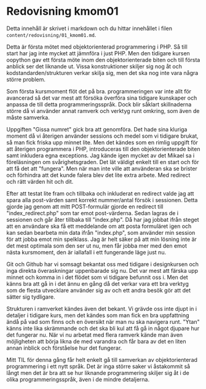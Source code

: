 ---
---
Redovisning kmom01
=========================

Detta innehåll är skrivet i markdown och du hittar innehållet i filen `content/redovisning/01_kmom01.md`.

Detta är första mötet med objektorienterad programmering i PHP. Så till start har jag inte mycket att jämnföra i just PHP. Men den tidigare kursen oopython
gav ett första möte inom den objektorienterade biten och till första anblick ser det liknande ut. Vissa konstruktioner skiljer sig nog åt och kodstandarden/strukturen verkar skilja sig, men det ska nog inte vara några större problem.

Som första kursmoment flöt det på bra. programmeringen var inte allt för avancerad så det var mest att försöka överföra sina tidigare kunskaper och anpassa de till detta programmeringsspråk. Dock blir såklart skillnaderna större då vi använder annat ramverk och verktyg runt omkring, som även de måste samverka.

Uppgiften "Gissa numret" gick bra att genomföra. Det hade sina kluriga moment då vi återigen använder sessions och medel som vi tidigare brukat, så man fick friska upp minnet lite. Men det kändes som en rimlig uppgift för att återigen programmera i PHP, introduceras till den objektorienterade biten samt inkludera egna exceptions. Jag kände igen mycket av det Mikael sa i föreläsningen om svårighetsgraden. Det lät väldigt enkelt till en start och för att få det att "fungera". Men när man inte ville att använderan ska se brister och förhindra att det kunde falera blev det lite extra arbete. Med redirect och rätt värden hit och dit.

Efter att testat lite fram och tillbaka och inkluderat en redirect valde jag att spara alla post-värden samt korrekt nummer/antal försök i sessionen. Detta gjorde jag genom att mitt POST-formulär gjorde en redirect till "index_redirect.php" som tar emot post-värderna. Sedan lagras de i sessionen och går åter tillbaka till "index.php". Då har jag jobbat ifrån steget att en användare ska få ett meddelande om att posta formuläret igen och kan sedan bearbeta min data ifrån "index.php", som använder min session för att jobba emot min spelklass. Jag är helt säker på att min lösning inte är det mest optimala som den ser ut nu, men får jobba mer med den emot nästa kursmoment, den är iallafall i ett fungerande läge just nu.

Git och Github har vi somsagt bekantat oss med tidigare i designkursen och inga direkta överaskningar uppenbarade sig nu. Det var mest att färska upp minnet och komma in i det flödet som vi tidigare befunnit oss i. Men det känns bra att gå in i det ännu en gång då det verkar vara ett bra verktyg som de flesta utvecklare använder sig av och ett andra besök gör att det sätter sig tydligare.

Strukturen i ramverket kändes även det bekant. Vi grävde oss inte djupt in i detaljer i tidigare kurs, men det kändes som man fick en bra uppfattning ändå på vad som finns och en översikt när man nu ska navigera runt. "Ytan" känns inte lika skrämmande och det ska bli kul att få gå in något djupare hur det fungerar nu. När vi nu arbetat med flera ramverk kände man även möjligheten att börja likna de med varandra och får bara av det en liten annan inblick och förståelse hur det fungerar.

Mitt TIL för denna gång får helt enkelt gå till samverkan av objektorienterad programmering i ett nytt språk. Det är inga större saker vi åstakommit så långt men det är bra att se hur liknande programmering skiljer sig åt i de olika programmeringsspråk, även i de mindre detaljerna.
